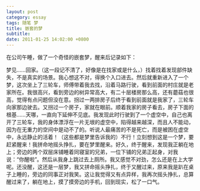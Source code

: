 ```yaml
---
layout: post
category: essay
tags: 随笔 梦
title: 嵌套的梦
subtitle: 
date: 2011-01-25 14:02:00 +0800
---
```


在公司午睡，做了一个奇怪的嵌套梦，醒来后记录如下：

梦见……回家。（这一段记不清了，好像是在找家或是什么，）找着找着发现部件缺失，不是真实的场景。我心想这不对，得换个入口进去。然后就重新进入了一个梦，这次坐上了三轮车，师傅带着我去找，沿着马路行驶，看到前面的村庄就是老家所在。我很高兴，看到旁边的树异常高大，有二十层楼房那么高，还有蘑菇也很高，觉得有点问题但没在意。拐过一两排房子后终于看到前面就是我家了，三轮车向家那边驶去。又拐过一个房子，家就在眼前。顺着我家的房子看去，房子下面的根基……天哪，一直向下延伸不见底。我发现此时行驶到了一个虚空中，自己也离开了三轮车，我的身体漂浮在一片无垠的虚空中，陷得越来越深，而且人不能动，因为在无重力的空间中是动不了的。听说人最痛苦的不是死亡，而是被困在虚空中，永远静止的活着！（这些都是梦里告诉我的）不行！立刻想到这是一个梦，要赶紧醒来！我拼命地摇头挣扎，要在梦里醒来。好久，终于醒来，发现我正躺在地上；旁边的两个双层床铺睡着同寝室的兄弟，一位下铺的兄弟正起身，对我说：“你醒啦”。然后从我身上跳过去上厕所。我又感觉不对劲，怎么还是在上大学呢。还没醒，这还是一层梦，我又拼命摇头挣扎，终于又醒过来，原来我是趴在桌子上睡的，旁边的同事正对我笑。这让我觉得又有点异样，我再次摇头挣扎，总算醒过来了，躺在地上，摸了摸旁边的手机，回到现实，松了一口气。
